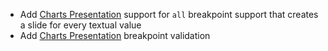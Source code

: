 * Add [Charts Presentation](visuals/charts#presentation) support for `all` breakpoint support that creates a slide for every textual value   
* Add [Charts Presentation](visuals/charts#presentation) breakpoint validation   
